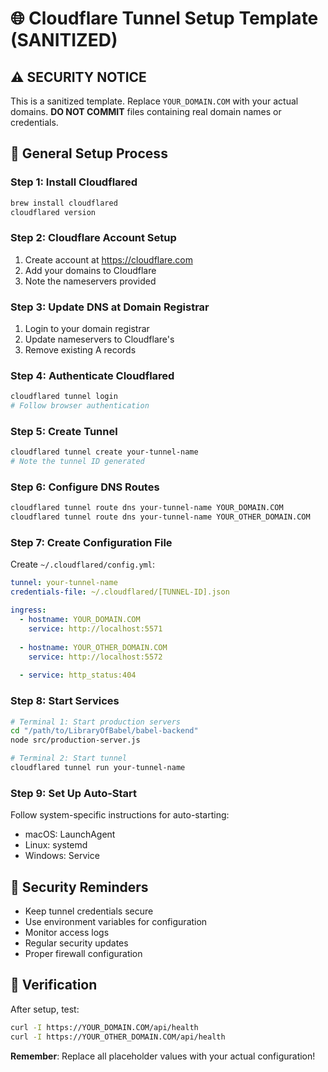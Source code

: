 # 🌐 Cloudflare Tunnel Setup Template (SANITIZED)

## ⚠️ **SECURITY NOTICE**
This is a sanitized template. Replace `YOUR_DOMAIN.COM` with your actual domains.
**DO NOT COMMIT** files containing real domain names or credentials.

## 🎯 **General Setup Process**

### **Step 1: Install Cloudflared**
```bash
brew install cloudflared
cloudflared version
```

### **Step 2: Cloudflare Account Setup**
1. Create account at https://cloudflare.com
2. Add your domains to Cloudflare
3. Note the nameservers provided

### **Step 3: Update DNS at Domain Registrar**
1. Login to your domain registrar
2. Update nameservers to Cloudflare's
3. Remove existing A records

### **Step 4: Authenticate Cloudflared**
```bash
cloudflared tunnel login
# Follow browser authentication
```

### **Step 5: Create Tunnel**
```bash
cloudflared tunnel create your-tunnel-name
# Note the tunnel ID generated
```

### **Step 6: Configure DNS Routes**
```bash
cloudflared tunnel route dns your-tunnel-name YOUR_DOMAIN.COM
cloudflared tunnel route dns your-tunnel-name YOUR_OTHER_DOMAIN.COM
```

### **Step 7: Create Configuration File**
Create `~/.cloudflared/config.yml`:
```yaml
tunnel: your-tunnel-name
credentials-file: ~/.cloudflared/[TUNNEL-ID].json

ingress:
  - hostname: YOUR_DOMAIN.COM
    service: http://localhost:5571
    
  - hostname: YOUR_OTHER_DOMAIN.COM
    service: http://localhost:5572
    
  - service: http_status:404
```

### **Step 8: Start Services**
```bash
# Terminal 1: Start production servers
cd "/path/to/LibraryOfBabel/babel-backend"
node src/production-server.js

# Terminal 2: Start tunnel
cloudflared tunnel run your-tunnel-name
```

### **Step 9: Set Up Auto-Start**
Follow system-specific instructions for auto-starting:
- macOS: LaunchAgent
- Linux: systemd
- Windows: Service

## 🔐 **Security Reminders**
- Keep tunnel credentials secure
- Use environment variables for configuration
- Monitor access logs
- Regular security updates
- Proper firewall configuration

## 🎯 **Verification**
After setup, test:
```bash
curl -I https://YOUR_DOMAIN.COM/api/health
curl -I https://YOUR_OTHER_DOMAIN.COM/api/health
```

**Remember**: Replace all placeholder values with your actual configuration!